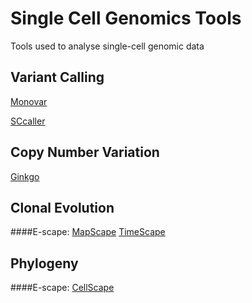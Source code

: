 # Single Cell Genomics Tools
Tools used to analyse single-cell genomic data

## Variant Calling
[Monovar](https://bitbucket.org/hamimzafar/monovar)

[SCcaller](https://github.com/biosinodx/SCcaller/)


## Copy Number Variation
[Ginkgo](https://github.com/robertaboukhalil/ginkgo)


## Clonal Evolution
####E-scape: 
  [MapScape](https://bioconductor.org/packages/devel/bioc/vignettes/mapscape/inst/doc/mapscape_vignette.html)
  [TimeScape](https://bioconductor.org/packages/devel/bioc/vignettes/timescape/inst/doc/timescape_vignette.html)

## Phylogeny
####E-scape:
  [CellScape](https://bioconductor.org/packages/devel/bioc/vignettes/cellscape/inst/doc/cellscape_vignette.html)

